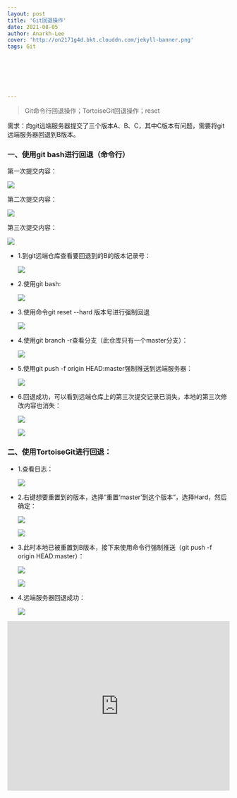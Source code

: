 ```yaml
---
layout: post
title: 'Git回退操作'
date: 2021-08-05
author: Anarkh-Lee
cover: 'http://on2171g4d.bkt.clouddn.com/jekyll-banner.png'
tags: Git







---
```


> Git命令行回退操作；TortoiseGit回退操作；reset

需求：向git远端服务器提交了三个版本A、B、C，其中C版本有问题，需要将git远端服务器回退到B版本。

### 一、使用git bash进行回退（命令行）

第一次提交内容：

![](.\img\Git\第一次提交A版本.png)

第二次提交内容：

![](.\img\Git\第二次提交B版本.png)

第三次提交内容：

![](.\img\Git\第三次提交C版本.png)

* 1.到git远端仓库查看要回退到的B的版本记录号：

  ![](.\img\Git\查看版本记录号.png)



* 2.使用git bash:

  ![](.\img\Git\使用gitbash.png)

* 3.使用命令git reset --hard 版本号进行强制回退

  ![](.\img\Git\使用gitreset.png)

* 4.使用git branch -r查看分支（此仓库只有一个master分支）：

  ![](.\img\Git\使用gitbranch.png)

* 5.使用git push -f origin HEAD:master强制推送到远端服务器：

  ![](.\img\Git\使用gitpush.png)

* 6.回退成功，可以看到远端仓库上的第三次提交记录已消失，本地的第三次修改内容也消失：

  ![](.\img\Git\回退成功服务器记录.png)

  ![](.\img\Git\回退成功本地文件.png)

### 二、使用TortoiseGit进行回退：

* 1.查看日志：

  ![](.\img\Git\2显示日志.png)

* 2.右键想要重置到的版本，选择“重置‘master’到这个版本”，选择Hard，然后确定：

  ![](.\img\Git\2重置版本.png)

  ![](.\img\Git\2重置版本Hard.png)

* 3.此时本地已被重置到B版本，接下来使用命令行强制推送（git push -f origin HEAD:master）：

  ![](.\img\Git\2本地已重置.png)

  ![](.\img\Git\2.使用命令行强制推送.png)

* 4.远端服务器回退成功：

  ![](.\img\Git\回退成功服务器记录.png)





<iframe type="text/html" width="100%" height="385" src="http://www.youtube.com/embed/gfmjMWjn-Xg" frameborder="0"></iframe>